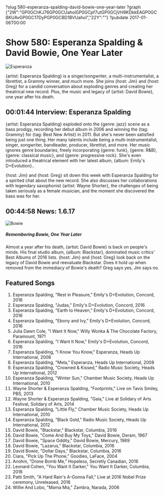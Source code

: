 ?slug 580-esperanza-spalding-david-bowie-one-year-later
?graph {"2W":"GP0GChKJ76GP0GCUaholGP0GCpf7utGP0GCjVH9KDkkEAGP0GCBKUAvGP0GC17DyPGP0GCBD1BVUahol","22Y":""}
?pubdate 2017-01-06T00:00
# Show 580: Esperanza Spalding & David Bowie, One Year Later
![Esperanza](//static.soundopinions.org/images/2016/esperanza%202.jpg)

{artist: Esperanza Spalding} is a singer/songwriter, a multi-instrumentalist, a librettist, a Grammy winner, and much more. She joins {host: Jim} and {host: Greg} for a candid conversation about exploding genres and creating her theatrical new record. Plus, the music and legacy of {artist: David Bowie}, one year after his death.

## 00:01:44 Interview: Esperanza Spalding
{artist: Esperanza Spalding} exploded onto the {genre: jazz} scene as a bass prodigy, recording her debut album in 2006 and winning the {tag: Grammy} for {tag: Best New Artist} in 2011. But she's never been satisfied being just one thing. Her many talents include being a multi-instrumentalist, singer, songwriter, bandleader, producer, librettist, and more. Her music ignores genre boundaries, freely incorporating {genre: funk}, {genre: R&B}, {genre: classical music}, and {genre: progressive rock}. She's even introduced a theatrical element with her latest album, {album: Emily's D+Evolution}..

{host: Jim} and {host: Greg} sit down this week with Esperanza Spalding for a spirited chat about the new record. She also discusses her collaborations with legendary saxophonist {artist: Wayne Shorter}, the challenges of being taken seriously as a female musician, and the moment she discovered the bass was for her.

## 00:44:58 News: 1.6.17

![Bowie](//static.soundopinions.org/images/2016/bowieblackstar.jpeg)

##### Remembering Bowie, One Year Later

Almost a year after his death, {artist: David Bowie} is back on people's minds. His final studio album, {album: Blackstar}, dominated music critics' Best Albums of 2016 lists. {host: Jim} and {host: Greg} look back on the legacy of David Bowie and reevaluate Blackstar. Does it hold up when removed from the immediacy of Bowie's death? Greg says yes, Jim says no. 

 
## Featured Songs

1. Esperanza Spalding, "Rest in Pleasure," Emily's D+Evolution, Concord, 2016
1. Esperanza Spalding, "Judas," Emily's D+Evolution, Concord, 2016
1. Esperanza Spalding, "Earth to Heaven," Emily's D+Evolution, Concord, 2016
1. Esperanza Spalding, "Ebony and Ivy," Emily's D+Evolution, Concord, 2016
1. Julia Dawn Cole, "I Want It Now," Willy Wonka & The Chocolate Factory, Paramount, 1971
1. Esperanza Spalding, "I Want It Now," Emily's D+Evolution, Concord, 2016
1. Esperanza Spalding, "I Know You Know," Esperanza, Heads Up International, 2008
1. Esperanza Spalding, "Mela," Esperanza, Heads Up International, 2008
1. Esperanza Spalding, "Crowned & Kissed," Radio Music Society, Heads Up International, 2012
1. Esperanza Spalding, "Winter Sun," Chamber Music Society, Heads Up International, 2010
1. Wayne Shorter & Esperanza Spalding, "Footprints," Live on Tavis Smiley, PBS, 2013
1. Wayne Shorter & Esperanza Spalding, "Gaia," Live at Solidary of Arts Festival, Solidary of Arts, 2014
1. Esperanza Spalding, "Little Fly," Chamber Music Society, Heads Up International, 2010
1. Esperanza Spalding, "Black Gold," Radio Music Society, Heads Up International, 2012
1. David Bowie, "Blackstar," Blackstar, Columbia, 2016
1. David Bowie, "Come And Buy My Toys," David Bowie, Deram, 1967
1. David Bowie, "Space Oddity," David Bowie, Mercury, 1969
1. David Bowie, "Lazarus," Blackstar, Columbia, 2016
1. David Bowie, "Dollar Days," Blackstar, Columbia, 2016
1. Ciara, "Pick Up The Phone," Goodies, LaFace, 2004
1. Anohni, "Drone Bomb Me," Hopeless, Secretly Canadian, 2016
1. Leonard Cohen, "You Want It Darker," You Want It Darker, Columbia, 2016
1. Patti Smith, "A Hard Rain's A-Gonna Fall," Live at 2016 Nobel Prize ceremony, Unreleased, 2016
1. Willie And Lobo, "Mama Mia," Zambra, Narada, 2006